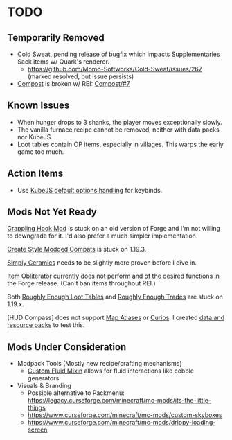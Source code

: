 # TODO

## Temporarily Removed

- Cold Sweat, pending release of bugfix which impacts Supplementaries Sack items
  w/ Quark's renderer.
  - https://github.com/Momo-Softworks/Cold-Sweat/issues/267 (marked resolved,
    but issue persists)
- [Compost](https://www.curseforge.com/minecraft/mc-mods/compost) is broken w/
  REI: [Compost/#7](https://github.com/yurisuika/Compost/issues/7)

## Known Issues

- When hunger drops to 3 shanks, the player moves exceptionally slowly.
- The vanilla furnace recipe cannot be removed, neither with data packs nor
  KubeJS.
- Loot tables contain OP items, especially in villages. This warps the early
  game too much.

## Action Items

- Use
  [KubeJS default options handling](https://kubejs.com/wiki/tutorials/default-options)
  for keybinds.

## Mods Not Yet Ready

[Grappling Hook Mod](https://www.curseforge.com/minecraft/mc-mods/grappling-hook-mod)
is stuck on an old version of Forge and I'm not willing to downgrade for it. I'd
also prefer a much simpler implementation.

[Create Style Modded Compats](https://www.curseforge.com/minecraft/texture-packs/create-style-modded-compats)
is stuck on 1.19.3.

[Simply Ceramics](https://www.curseforge.com/minecraft/mc-mods/simply-ceramics)
needs to be slightly more proven before I dive in.

[Item Obliterator](https://www.curseforge.com/minecraft/mc-mods/item-obliterator)
currently does not perform and of the desired functions in the Forge release.
(Can't ban items throughout REI.)

Both
[Roughly Enough Loot Tables](https://www.curseforge.com/minecraft/mc-mods/roughly-enough-loot-tables)
and
[Roughly Enough Trades](https://www.curseforge.com/minecraft/mc-mods/roughly-enough-trades)
are stuck on 1.19.x.

[HUD Compass] does not support
[Map Atlases](https://github.com/gigaherz/HudCompass/issues/14) or
[Curios](https://github.com/gigaherz/HudCompass/issues/21). I created
[data and resource packs](https://github.com/pskfyi/minecraft-compass-curio) to
test this.

## Mods Under Consideration

- Modpack Tools (Mostly new recipe/crafting mechanisms)
  - [Custom Fluid Mixin](https://www.curseforge.com/minecraft/mc-mods/custom-fluid-mixin)
    allows for fluid interactions like cobble generators
- Visuals & Branding
  - Possible alternative to Packmenu:
    https://legacy.curseforge.com/minecraft/mc-mods/its-the-little-things
  - https://www.curseforge.com/minecraft/mc-mods/custom-skyboxes
  - https://www.curseforge.com/minecraft/mc-mods/drippy-loading-screen
